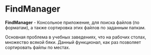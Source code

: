 # FindManager

**FindManager** - Консольное приложение, для поиска файлов (по форматам), а также сортировка этих файлов по заданным папкам.

Основная проблема в учебных заведениях, что на рабочих столах, множество всякой бяки. Данный функционал, как раз позволяет сортировать файлы по местах.
  
